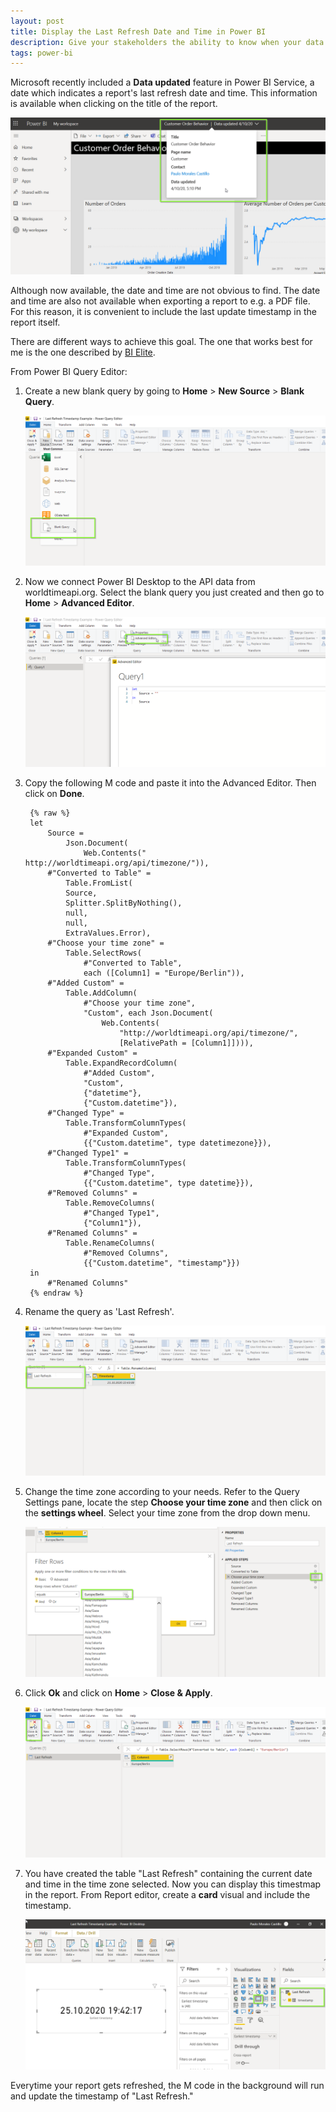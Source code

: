 ```yaml
---
layout: post
title: Display the Last Refresh Date and Time in Power BI
description: Give your stakeholders the ability to know when your data was last refreshed precisely.
tags: power-bi
---
```


Microsoft recently included a **Data updated** feature in Power BI Service, a date which indicates a report's last refresh date and time. This information is available when clicking on the title of the report. 

![](/asset/screenshot/last-refresh-timestamp-img01.png)

Although now available, the date and time are not obvious to find. The date and time are also not available when exporting a report to e.g. a PDF file. For this reason, it is convenient to include the last update timestamp in the report itself. 

There are different ways to achieve this goal. The one that works best for me is the one described by [BI Elite](https://www.youtube.com/watch?v=2kmFfbOeFJg&t=3s). 

From Power BI Query Editor:

1. Create a new blank query by going to **Home** > **New Source** > **Blank Query**. 

	![](/asset/screenshot/last-refresh-timestamp-img02.png)

2. Now we connect Power BI Desktop to the API data from worldtimeapi.org. Select the blank query you just created and then go to **Home** > **Advanced Editor**.

	![](/asset/screenshot/last-refresh-timestamp-img03.png)

3. Copy the following M code and paste it into the Advanced Editor. Then click on **Done**.

		{% raw %}
		let
			Source = 
				Json.Document(
					Web.Contents(" http://worldtimeapi.org/api/timezone/")),
			#"Converted to Table" = 
				Table.FromList(
				Source, 
				Splitter.SplitByNothing(), 
				null, 
				null, 
				ExtraValues.Error),
			#"Choose your time zone" = 
				Table.SelectRows(
					#"Converted to Table", 
					each ([Column1] = "Europe/Berlin")),
			#"Added Custom" = 
				Table.AddColumn(
					#"Choose your time zone", 
					"Custom", each Json.Document(
						Web.Contents(
							"http://worldtimeapi.org/api/timezone/", 
							[RelativePath = [Column1]]))),
			#"Expanded Custom" = 
				Table.ExpandRecordColumn(
					#"Added Custom", 
					"Custom", 
					{"datetime"}, 
					{"Custom.datetime"}),
			#"Changed Type" = 
				Table.TransformColumnTypes(
					#"Expanded Custom",
					{{"Custom.datetime", type datetimezone}}),
			#"Changed Type1" = 
				Table.TransformColumnTypes(
					#"Changed Type",
					{{"Custom.datetime", type datetime}}),
			#"Removed Columns" = 
				Table.RemoveColumns(
					#"Changed Type1",
					{"Column1"}),
			#"Renamed Columns" = 
				Table.RenameColumns(
					#"Removed Columns",
					{{"Custom.datetime", "timestamp"}})
		in
			#"Renamed Columns"
		{% endraw %}

4. Rename the query as 'Last Refresh'.

	![](/asset/screenshot/last-refresh-timestamp-img04.png)

5. Change the time zone according to your needs. Refer to the Query Settings pane, locate the step **Choose your time zone** and then click on the **settings wheel**. Select your time zone from the drop down menu.  

	![](/asset/screenshot/last-refresh-timestamp-img05.png)

6. Click **Ok** and click on **Home** > **Close & Apply**. 

	![](/asset/screenshot/last-refresh-timestamp-img06.png)

7. You have created the table "Last Refresh" containing the current date and time in the time zone selected. Now you can display this timestmap in the report. From Report editor, create a **card** visual and include the timestamp. 

	![](/asset/screenshot/last-refresh-timestamp-img07.png)
	
Everytime your report gets refreshed, the M code in the background will run and update the timestamp of "Last Refresh."
